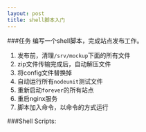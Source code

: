 ```yaml
---
layout: post
title: shell脚本入门
---
```

###任务
编写一个shell脚本，完成站点发布工作。

1. 发布前，清理`/srv/mockup`下面的所有文件
2. zip文件传输完成后，自动解压文件
3. 将config文件替换掉
4. 自动运行所有`nodeunit`测试文件
4. 重新启动`forever`的所有站点
5. 重启nginx服务
6. 脚本加入命令，以命令的方式运行

###Shell Scripts:

